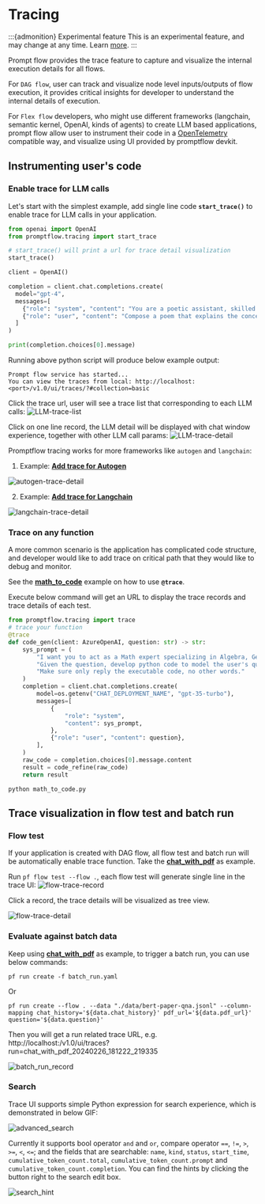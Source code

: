 # Tracing

:::{admonition} Experimental feature
This is an experimental feature, and may change at any time. Learn [more](../faq.md#stable-vs-experimental).
:::

Prompt flow provides the trace feature to capture and visualize the internal execution details for all flows.

For `DAG flow`, user can track and visualize node level inputs/outputs of flow execution, it provides critical insights for developer to understand the internal details of execution. 

For `Flex flow` developers, who might use different frameworks (langchain, semantic kernel, OpenAI, kinds of agents) to create LLM based applications, prompt flow allow user to instrument their code in a [OpenTelemetry](https://opentelemetry.io/) compatible way, and visualize using UI provided by promptflow devkit.

## Instrumenting user's code

### Enable trace for LLM calls
Let's start with the simplest example, add single line code **`start_trace()`** to enable trace for LLM calls in your application.
```python
from openai import OpenAI
from promptflow.tracing import start_trace

# start_trace() will print a url for trace detail visualization 
start_trace()

client = OpenAI()

completion = client.chat.completions.create(
  model="gpt-4",
  messages=[
    {"role": "system", "content": "You are a poetic assistant, skilled in explaining complex programming concepts with creative flair."},
    {"role": "user", "content": "Compose a poem that explains the concept of recursion in programming."}
  ]
)

print(completion.choices[0].message)
```

Running above python script will produce below example output:
```
Prompt flow service has started...
You can view the traces from local: http://localhost:<port>/v1.0/ui/traces/?#collection=basic
```

Click the trace url, user will see a trace list that corresponding to each LLM calls:
![LLM-trace-list](../../media/trace/LLM-trace-list.png)


Click on one line record, the LLM detail will be displayed with chat window experience, together with other LLM call params:
![LLM-trace-detail](../../media/trace/LLM-trace-detail.png)

Promptflow tracing works for more frameworks like `autogen` and `langchain`:

1. Example: **[Add trace for Autogen](https://github.com/microsoft/promptflow/tree/main/examples/tutorials/tracing/autogen-groupchat/)**

![autogen-trace-detail](../../media/trace/autogen-trace-detail.png)

2. Example: **[Add trace for Langchain](https://github.com/microsoft/promptflow/tree/main/examples/tutorials/tracing/langchain)**

![langchain-trace-detail](../../media/trace/langchain-trace-detail.png)

### Trace on any function
A more common scenario is the application has complicated code structure, and developer would like to add trace on critical path that they would like to debug and monitor. 

See the **[math_to_code](https://github.com/microsoft/promptflow/tree/main/examples/tutorials/tracing/math_to_code.py)** example on how to use **`@trace`**. 

Execute below command will get an URL to display the trace records and trace details of each test.

```python
from promptflow.tracing import trace
# trace your function
@trace
def code_gen(client: AzureOpenAI, question: str) -> str:
    sys_prompt = (
        "I want you to act as a Math expert specializing in Algebra, Geometry, and Calculus. "
        "Given the question, develop python code to model the user's question. "
        "Make sure only reply the executable code, no other words."
    )
    completion = client.chat.completions.create(
        model=os.getenv("CHAT_DEPLOYMENT_NAME", "gpt-35-turbo"),
        messages=[
            {
                "role": "system",
                "content": sys_prompt,
            },
            {"role": "user", "content": question},
        ],
    )
    raw_code = completion.choices[0].message.content
    result = code_refine(raw_code)
    return result
```

```shell
python math_to_code.py
```

## Trace visualization in flow test and batch run

### Flow test
If your application is created with DAG flow, all flow test and batch run will be automatically enable trace function. Take the **[chat_with_pdf](https://github.com/microsoft/promptflow/tree/main/examples/flows/chat/chat-with-pdf/)** as example. 

Run `pf flow test --flow .`, each flow test will generate single line in the trace UI:
![flow-trace-record](../../media/trace/flow-trace-records.png)

Click a record, the trace details will be visualized as tree view.

![flow-trace-detail](../../media/trace/flow-trace-detail.png)

### Evaluate against batch data
Keep using **[chat_with_pdf](https://github.com/microsoft/promptflow/tree/main/examples/flows/chat/chat-with-pdf)** as example, to trigger a batch run, you can use below commands:

```shell
pf run create -f batch_run.yaml
```
Or
```shell
pf run create --flow . --data "./data/bert-paper-qna.jsonl" --column-mapping chat_history='${data.chat_history}' pdf_url='${data.pdf_url}' question='${data.question}'
```
Then you will get a run related trace URL, e.g. http://localhost:<port>/v1.0/ui/traces?run=chat_with_pdf_20240226_181222_219335

![batch_run_record](../../media/trace/batch_run_record.png)

### Search

Trace UI supports simple Python expression for search experience, which is demonstrated in below GIF:

![advanced_search](../../media/trace/advanced-search.gif)

Currently it supports bool operator `and` and `or`, compare operator `==`, `!=`, `>`, `>=`, `<`, `<=`; and the fields that are searchable: `name`, `kind`, `status`, `start_time`, `cumulative_token_count.total`, `cumulative_token_count.prompt` and `cumulative_token_count.completion`. You can find the hints by clicking the button right to the search edit box.

![search_hint](../../media/trace/trace-ui-search-hint.png)
